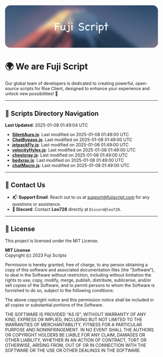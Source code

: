 ![Banner](.github/b.webp)

# 🌍 **We are Fuji Script**

Our global team of developers is dedicated to creating powerful, open-source scripts for Rise Client, designed to enhance your experience and unlock new possibilities! 🌟

---
<!-- SCRIPTS_NAVIGATION_START -->
## 📂 **Scripts Directory Navigation**

**Last Updated**: 2025-01-08 01:49:04 UTC

- **[SilentAura.js](scripts/SilentAura.js)**: Last modified on 2025-01-08 01:49:00 UTC
- **[ChatBypass.js](scripts/ChatBypass.js)**: Last modified on 2025-01-08 01:49:00 UTC
- **[jetpackFly.js](scripts/jetpackFly.js)**: Last modified on 2025-01-08 01:49:00 UTC
- **[velocityHylex.js](scripts/velocityHylex.js)**: Last modified on 2025-01-08 01:49:00 UTC
- **[chestxray.js](scripts/chestxray.js)**: Last modified on 2025-01-08 01:49:00 UTC
- **[bedxray.js](scripts/bedxray.js)**: Last modified on 2025-01-08 01:49:00 UTC
- **[chatMacro.js](scripts/chatMacro.js)**: Last modified on 2025-01-08 01:49:00 UTC

<!-- SCRIPTS_NAVIGATION_END -->

---

## 💬 **Contact Us**  
- 📬 **Support Email**: Reach out to us at [support@fujiscript.com](mailto:support@fujiscript.com) for any questions or assistance.  
- 💬 **Discord**: Contact **Leo728** directly at `Discord@leo728`.

---

## 📜 **License**

This project is licensed under the MIT License.  

**MIT License**  
Copyright (c) 2023 Fuji Scripts  

Permission is hereby granted, free of charge, to any person obtaining a copy of this software and associated documentation files (the "Software"), to deal in the Software without restriction, including without limitation the rights to use, copy, modify, merge, publish, distribute, sublicense, and/or sell copies of the Software, and to permit persons to whom the Software is furnished to do so, subject to the following conditions:  

The above copyright notice and this permission notice shall be included in all copies or substantial portions of the Software.  

THE SOFTWARE IS PROVIDED "AS IS", WITHOUT WARRANTY OF ANY KIND, EXPRESS OR IMPLIED, INCLUDING BUT NOT LIMITED TO THE WARRANTIES OF MERCHANTABILITY, FITNESS FOR A PARTICULAR PURPOSE AND NONINFRINGEMENT. IN NO EVENT SHALL THE AUTHORS OR COPYRIGHT HOLDERS BE LIABLE FOR ANY CLAIM, DAMAGES OR OTHER LIABILITY, WHETHER IN AN ACTION OF CONTRACT, TORT OR OTHERWISE, ARISING FROM, OUT OF OR IN CONNECTION WITH THE SOFTWARE OR THE USE OR OTHER DEALINGS IN THE SOFTWARE.  
